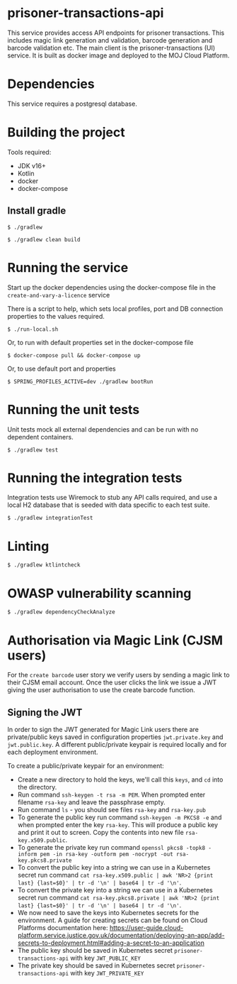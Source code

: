 # prisoner-transactions-api

This service provides access API endpoints for prisoner transactions. This includes magic link generation and validation, barcode generation and barcode validation etc.
The main client is the prisoner-transactions (UI) service.
It is built as  docker image and deployed to the MOJ Cloud Platform.

# Dependencies

This service requires a postgresql database.

# Building the project

Tools required:

* JDK v16+
* Kotlin
* docker
* docker-compose

## Install gradle

`$ ./gradlew`

`$ ./gradlew clean build`

# Running the service

Start up the docker dependencies using the docker-compose file in the `create-and-vary-a-licence` service

There is a script to help, which sets local profiles, port and DB connection properties to the 
values required.

`$ ./run-local.sh`

Or, to run with default properties set in the docker-compose file

`$ docker-compose pull && docker-compose up`

Or, to use default port and properties

`$ SPRING_PROFILES_ACTIVE=dev ./gradlew bootRun`


# Running the unit tests

Unit tests mock all external dependencies and can be run with no dependent containers.

`$ ./gradlew test`

# Running the integration tests

Integration tests use Wiremock to stub any API calls required, and use a local H2 database 
that is seeded with data specific to each test suite.

`$ ./gradlew integrationTest`

# Linting

`$ ./gradlew ktlintcheck`

# OWASP vulnerability scanning

`$ ./gradlew dependencyCheckAnalyze`

# Authorisation via Magic Link (CJSM users)

For the `create barcode` user story we verify users by sending a magic link to their CJSM email account. Once the user clicks the link we issue a JWT giving the user authorisation to use the create barcode function. 

## Signing the JWT

In order to sign the JWT generated for Magic Link users there are private/public keys saved in configuration properties `jwt.private.key` and `jwt.public.key`. A different public/private keypair is required locally and for each deployment environment.

To create a public/private keypair for an environment:
* Create a new directory to hold the keys, we'll call this `keys`, and `cd` into the directory.
* Run command `ssh-keygen -t rsa -m PEM`. When prompted enter filename `rsa-key` and leave the passphrase empty.
* Run command `ls` - you should see files `rsa-key` and `rsa-key.pub`
* To generate the public key run command `ssh-keygen -m PKCS8 -e` and when prompted enter the key `rsa-key`. This will produce a public key and print it out to screen. Copy the contents into new file `rsa-key.x509.public`.
* To generate the private key run command `openssl pkcs8 -topk8 -inform pem -in rsa-key -outform pem -nocrypt -out rsa-key.pkcs8.private`
* To convert the public key into a string we can use in a Kubernetes secret run command `cat rsa-key.x509.public | awk 'NR>2 {print last} {last=$0}' | tr -d '\n' | base64 | tr -d '\n'`.
* To convert the private key into a string we can use in a Kubernetes secret run command `cat rsa-key.pkcs8.private | awk 'NR>2 {print last} {last=$0}' | tr -d '\n' | base64 | tr -d '\n'`.
* We now need to save the keys into Kubernetes secrets for the environment. A guide for creating secrets can be found on Cloud Platforms documentation here: https://user-guide.cloud-platform.service.justice.gov.uk/documentation/deploying-an-app/add-secrets-to-deployment.html#adding-a-secret-to-an-application
* The public key should be saved in Kubernetes secret `prisoner-transactions-api` with key `JWT_PUBLIC_KEY`
* The private key should be saved in Kubernetes secret `prisoner-transactions-api` with key `JWT_PRIVATE_KEY`

